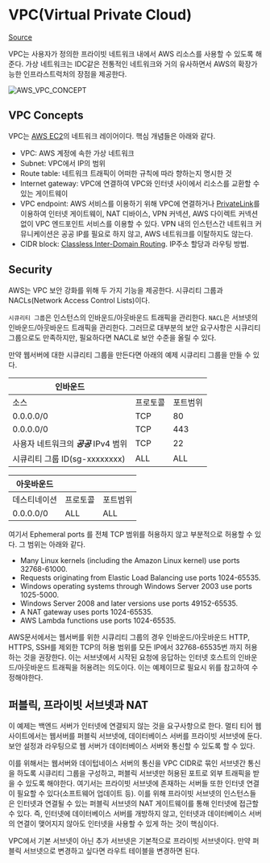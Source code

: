 # VPC(Virtual Private Cloud)

[Source](https://docs.aws.amazon.com/vpc/latest/userguide/what-is-amazon-vpc.html)

VPC는 사용자가 정의한 프라이빗 네트워크 내에서 AWS 리소스를 사용할 수 있도록 해준다. 가상 네트워크는 IDC같은 전통적인 네트워크와 거의 유사하면서 AWS의 확장가능한 인프라스트럭처의 장점을 제공한다.

![AWS_VPC_CONCEPT](https://docs.aws.amazon.com/vpc/latest/userguide/images/case-1.png)

## VPC Concepts

VPC는 [AWS EC2](https://aws.amazon.com/ko/ec2/?ec2-whats-new.sort-by=item.additionalFields.postDateTime&ec2-whats-new.sort-order=desc)의 네트워크 레이어이다. 핵심 개념들은 아래와 같다.

- VPC: AWS 계정에 속한 가상 네트워크
- Subnet: VPC에서 IP의 범위
- Route table: 네트워크 트래픽이 어떠한 규칙에 따라 향하는지 명시한 것
- Internet gateway: VPC에 연결하여 VPC와 인터넷 사이에서 리소스를 교환할 수 있는 게이트웨이
- VPC endpoint: AWS 서비스를 이용하기 위해 VPC에 연결하거나 [PrivateLink](https://aws.amazon.com/ko/privatelink/?privatelink-blogs.sort-by=item.additionalFields.createdDate&privatelink-blogs.sort-order=desc)를 이용하여 인터넷 게이트웨이, NAT 디바이스, VPN 커넥션, AWS 다이렉트 커넥션 없이 VPC 엔드포인트 서비스를 이용할 수 있다. VPN 내의 인스턴스간 네트워크 커뮤니케이션은 공공 IP를 필요로 하지 않고, AWS 네트워크를 이탈하지도 않는다.
- CIDR block: [Classless Inter-Domain Routing](https://en.wikipedia.org/wiki/Classless_Inter-Domain_Routing). IP주소 할당과 라우팅 방법.

## Security

AWS는 VPC 보안 강화를 위해 두 가지 기능을 제공한다. 시큐리티 그룹과 NACLs(Network Access Control Lists)이다.

`시큐리티 그룹`은 인스턴스의 인바운드/아웃바운드 트래픽을 관리한다. `NACL`은 서브넷의 인바운드/아웃바운드 트래픽을 관리한다. 그러므로 대부분의 보안 요구사항은 시큐리티 그룹으로도 만족하지만, 필요하다면 NACL로 보안 수준을 올릴 수 있다.

만약 웹서버에 대한 시큐리티 그룹을 만든다면 아래의 예제 시큐리티 그룹을 만들 수 있다.

| 인바운드  | | | 
| --- | --- | --- |
| 소스 | 프로토콜 | 포트범위 | 코멘트 | 
| 0.0.0.0/0 | TCP | 80 | HTTP 포트 |
| 0.0.0.0/0 | TCP | 443 | HTTPS 포트 |
| 사용자 네트워크의 ***공공*** IPv4 범위 | TCP | 22 | IPv4를 사용하는 인바운드 SSH IP범위이다. http://checkip.amazonaws.com 에 접속하면 IPv4 주소를 얻을 수 있다. 만약 ISP에 연결되어있거나 정적 IP 주소 없이 방화벽을 사용하고 있다면 클라이언트 컴퓨터의 IP 주소 범위를 명시해야한다. |
| 시큐리티 그룹 ID(sg-xxxxxxxx) | ALL | ALL | 옵셔널. 동일 시큐리티 그룹에서의 모든 트래픽을 허용한다. |

| 아웃바운드 | | |
| --- | --- | --- |
| 데스티네이션 | 프로토콜 | 포트범위 | 코멘트 |
| 0.0.0.0/0 | ALL | ALL | 기본 규칙이며 모든 IPv4 범위에 트래픽을 허용한다. 소프트웨어 업데이트나 외부 네트워크로 리소스를 교환하려면 이 아웃바운드 규칙을 유지해야한다. |

여기서 Ephemeral ports 를 전체 TCP 범위를 허용하지 않고 부분적으로 허용할 수 있다. 그 범위는 아래와 같다.

- Many Linux kernels (including the Amazon Linux kernel) use ports 32768-61000.
- Requests originating from Elastic Load Balancing use ports 1024-65535.
- Windows operating systems through Windows Server 2003 use ports 1025-5000.
- Windows Server 2008 and later versions use ports 49152-65535.
- A NAT gateway uses ports 1024-65535.
- AWS Lambda functions use ports 1024-65535.

AWS문서에서는 웹서버를 위한 시큐리티 그룹의 경우 인바운드/아웃바운드 HTTP, HTTPS, SSH를 제외한 TCP의 허용 범위를 모든 IP에서 32768-65535번 까지 허용하는 것을 권장한다. 이는 서브넷에서 시작된 요청에 응답하는 인터넷 호스트의 인바운드/아웃바운드 트래픽을 허용려는 의도이다. 이는 예제이므로 필요시 위를 참고하여 수정해야한다.

## 퍼블릭, 프라이빗 서브넷과 NAT

이 예제는 백엔드 서버가 인터넷에 연결되지 않는 것을 요구사항으로 한다. 멀티 티어 웹사이트에서는 웹서버를 퍼블릭 서브넷에, 데이터베이스 서버를 프라이빗 서브넷에 둔다. 보안 설정과 라우팅으로 웹 서버가 데이터베이스 서버와 통신할 수 있도록 할 수 있다. 

이를 위해서는 웹서버와 데이텁네이스 서버의 통신을 VPC CIDR로 묶인 서브넷간 통신을 하도록 시큐리티 그룹을 구성하고, 퍼블릭 서브넷만 허용된 포트로 외부 트래픽을 받을 수 있도록 해야한다. 여기서는 프라이빗 서브넷에 존재하는 서버들 또한 인터넷 연결이 필요할 수 있다(소프트웨어 업데이트 등). 이를 위해 프라이빗 서브넷의 인스턴스들은 인터넷과 연결될 수 있는 퍼블릭 서브넷의  NAT 게이트웨이를 통해 인터넷에 접근할 수 있다. 즉, 인터넷에 데이터베이스 서버를 개방하지 않고, 인터넷과 데이터베이스 서버의 연결이 맺어지지 않아도 인터넷을 사용할 수 있게 하는 것이 핵심이다.

VPC에서 기본 서브넷이 아닌 추가 서브넷은 기본적으로 프라이빗 서브넷이다. 만약 퍼블릭 서브넷으로 변경하고 싶다면 라우트 테이블을 변경하면 된다.


